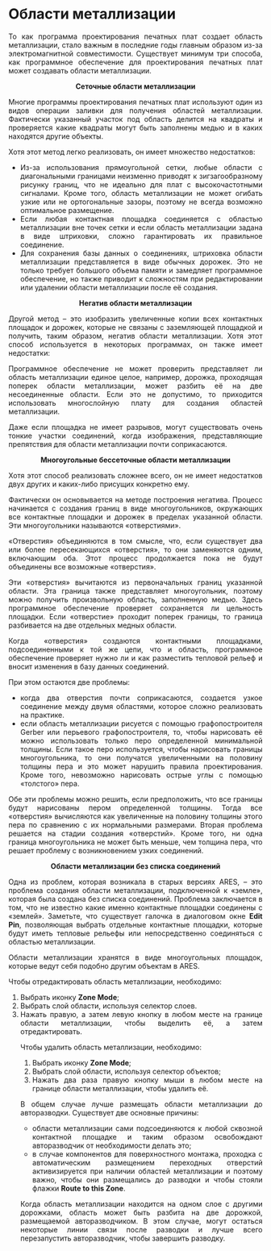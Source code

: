 # Области металлизации

<div style="text-align:justify;">
	<p>То как программа проектирования печатных плат создает область металлизации, стало важным в последние годы главным образом из-за электромагнитной совместимости. Существует минимум три способа, как программное обеспечение для проектирования печатных плат может создавать области металлизации.</p>
	<center><strong>Сеточные области металлизации</strong></center>
	<p>Многие программы проектирования печатных плат используют один из видов операции заливки для получения областей металлизации. Фактически указанный участок под область делится на квадраты и проверяется какие квадраты могут быть заполнены медью и в каких находятся другие объекты.</p>
	<p>Хотя этот метод легко реализовать, он имеет множество недостатков:</p>
	<ul>
		<li>Из-за использования прямоугольной сетки, любые области с диагональными границами неизменно приводят к зигзагообразному рисунку границ, что не идеально для плат с высокочастотными сигналами. Кроме того, область металлизации не может огибать узкие или не ортогональные зазоры, поэтому не всегда возможно оптимальное размещение.</li>
		<li>Если любая контактная площадка соединяется с областью металлизации вне точек сетки и если область металлизации задана в виде штриховки, сложно гарантировать их правильное соединение.</li>
		<li>Для сохранения базы данных о соединениях, штриховка области металлизации представляется в виде обычных дорожек. Это не только требует большого объема памяти и замедляет программное обеспечение, но также приводит к сложностям при редактировании или удалении области металлизации после её создания.</li>
	</ul>
	<center><strong>Негатив области металлизации</strong></center>
	<p>Другой метод – это изобразить увеличенные копии всех контактных площадок и дорожек, которые не связаны с заземляющей площадкой и получить, таким образом, негатив области металлизации. Хотя этот способ используется в некоторых программах, он также имеет недостатки:</p>
	<p>Программное обеспечение не может проверить представляет ли область металлизации единое целое, например, дорожка, проходящая поперек области металлизации, может разбить её на две несоединенные области. Если это не допустимо, то приходится использовать многослойную плату для создания областей металлизации.</p>
	<p>Даже если площадка не имеет разрывов, могут существовать очень тонкие участки соединений, когда изображения, представляющие препятствия для области металлизации почти соприкасаются.</p>
	<center><strong>Многоугольные бессеточные области металлизации</strong></center>
	<p>Хотя этот способ реализовать сложнее всего, он не имеет недостатков двух других и каких-либо присущих конкретно ему.</p>
	<p>Фактически он основывается на методе построения негатива. Процесс начинается с создания границ в виде многоугольников, окружающих все контактные площадки и дорожек в пределах указанной области. Эти многоугольники называются «отверстиями».</p>
	<p>«Отверстия» объединяются в том смысле, что, если существует два или более пересекающихся «отверстия», то они заменяются одним, включающим оба. Этот процесс продолжается пока не будут объединены все возможные «отверстия».</p>
	<p>Эти «отверстия» вычитаются из первоначальных границ указанной области. Эта граница также представляет многоугольник, поэтому можно получить произвольную область, заполненную медью. Здесь программное обеспечение проверяет сохраняется ли цельность площадки. Если «отверстие» проходит поперек границы, то граница разбивается на две отдельных медных области.</p>
	<p>Когда «отверстия» создаются контактными площадками, подсоединенными к той же цепи, что и область, программное обеспечение проверяет нужно ли и как разместить тепловой рельеф и вносит изменения в базу данных соединений.</p>
	<p>При этом остаются две проблемы:</p>
	<ul>
		<li>когда два отверстия почти соприкасаются, создается узкое соединение между двумя областями, которое сложно реализовать на практике.</li>
		<li>если область металлизации рисуется с помощью графопостроителя Gerber или перьевого графопостроителя, то, чтобы нарисовать её можно использовать только перо определенной минимальной толщины. Если такое перо используется, чтобы нарисовать границы многоугольника, то они получатся увеличенными на половину толщины пера и это может нарушить правила проектирования. Кроме того, невозможно нарисовать острые углы с помощью «толстого» пера.</li>
	</ul>
	<p>Обе эти проблемы можно решить, если предположить, что все границы будут нарисованы пером определенной толщины. Тогда все «отверстия» вычисляются как увеличенные на половину толщины этого пера по сравнению с их нормальными размерами. Вторая проблема решается на стадии создания «отверстий». Кроме того, ни одна граница многоугольника не может быть меньше, чем толщина пера, что решает проблему с возникновением узких соединений.</p>
	<center><strong>Области металлизации без списка соединений</strong></center>
	<p>Одна из проблем, которая возникала в старых версиях ARES, – это проблема создания области металлизации, подключенной к «земле», которая была создана без списка соединений. Проблема заключается в том, что не известно какие именно контактные площадки соединены с «землей». Заметьте, что существует галочка в диалоговом окне <strong>Edit Pin</strong>, позволяющая выбрать отдельные контактные площадки, которые будут иметь тепловые рельефы или непосредственно соединяться с областью металлизации.</p>
	<p>Области металлизации хранятся в виде многоугольных площадок, которые ведут себя подобно другим объектам в ARES.</p>
	<p>Чтобы отредактировать область металлизации, необходимо:</p>
	<ol>
		<li>Выбрать иконку <strong>Zone Mode</strong>;</li>
		<li>Выбрать слой области, используя селектор слоев.</li>
		<li>Нажать правую, а затем левую кнопку в любом месте на границе области металлизации, чтобы выделить её, а затем отредактировать.</li>
	</ul>
	<p>Чтобы удалить область металлизации, необходимо:</p>
	<ol>
		<li>Выбрать иконку <strong>Zone Mode</strong>;</li>
		<li>Выбрать слой области, используя селектор объектов;</li>
		<li>Нажать два раза правую кнопку мыши в любом месте на границе области металлизации, чтобы удалить её.</li>
	</ol>
	<p>В общем случае лучше размещать области металлизации до авторазводки. Существует две основные причины:</p>
	<ul>
		<li>области металлизации сами подсоединяются к любой сквозной контактной площадке и таким образом освобождают авторазводчик от необходимости делать это;</li>
		<li>в случае компонентов для поверхностного монтажа, проходка с автоматическим размещением переходных отверстий активизируется при наличии областей металлизации и поэтому важно, чтобы они размещались до разводки и чтобы стояли флажки <strong>Route to this Zone</strong>.</li>
	</ul>
	<p>Когда область металлизации находится на одном слое с другими дорожками, область может быть разбита на две дорожкой, размещаемой авторазводчиком. В этом случае, могут остаться некоторые линии связи после разводки и лучше всего перезапустить авторазводчик, чтобы завершить разводку.</p>
</div>